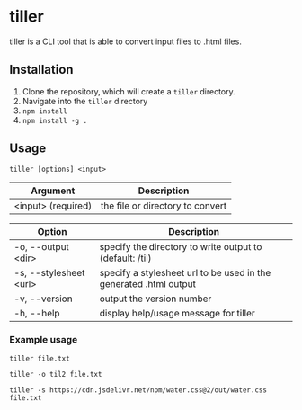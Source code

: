 # tiller
tiller is a CLI tool that is able to convert input files to .html files.

## Installation
1. Clone the repository, which will create a `tiller` directory.
2. Navigate into the `tiller` directory
3. `npm install`
4. `npm install -g .`

## Usage
```
tiller [options] <input>
```
| Argument  | Description  
| --------  | ----------- 
| <input\> (required)     | the file or directory to convert

| Option        | Description                           |
| ------        | -----------                           |
| -o, --output <dir\> | specify the directory to write output to (default: /til) |
| -s, --stylesheet <url\> | specify a stylesheet url to be used in the generated .html output |
| -v, --version | output the version number             |
| -h, --help    | display help/usage message for tiller |

### Example usage
`tiller file.txt`

`tiller -o til2 file.txt`

`tiller -s https://cdn.jsdelivr.net/npm/water.css@2/out/water.css file.txt`
 
